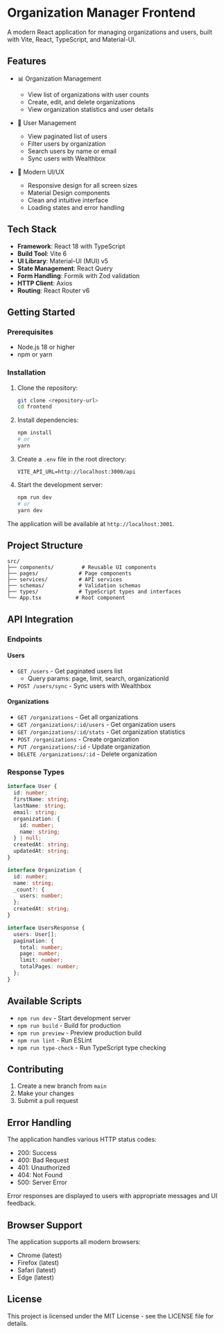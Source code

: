 # Organization Manager Frontend

A modern React application for managing organizations and users, built with Vite, React, TypeScript, and Material-UI.

## Features

- 📊 Organization Management

  - View list of organizations with user counts
  - Create, edit, and delete organizations
  - View organization statistics and user details

- 👥 User Management

  - View paginated list of users
  - Filter users by organization
  - Search users by name or email
  - Sync users with Wealthbox

- 🎨 Modern UI/UX
  - Responsive design for all screen sizes
  - Material Design components
  - Clean and intuitive interface
  - Loading states and error handling

## Tech Stack

- **Framework**: React 18 with TypeScript
- **Build Tool**: Vite 6
- **UI Library**: Material-UI (MUI) v5
- **State Management**: React Query
- **Form Handling**: Formik with Zod validation
- **HTTP Client**: Axios
- **Routing**: React Router v6

## Getting Started

### Prerequisites

- Node.js 18 or higher
- npm or yarn

### Installation

1. Clone the repository:

   ```bash
   git clone <repository-url>
   cd frontend
   ```

2. Install dependencies:

   ```bash
   npm install
   # or
   yarn
   ```

3. Create a `.env` file in the root directory:

   ```env
   VITE_API_URL=http://localhost:3000/api
   ```

4. Start the development server:
   ```bash
   npm run dev
   # or
   yarn dev
   ```

The application will be available at `http://localhost:3001`.

## Project Structure

```
src/
├── components/         # Reusable UI components
├── pages/             # Page components
├── services/          # API services
├── schemas/           # Validation schemas
├── types/             # TypeScript types and interfaces
└── App.tsx           # Root component
```

## API Integration

### Endpoints

#### Users

- `GET /users` - Get paginated users list
  - Query params: page, limit, search, organizationId
- `POST /users/sync` - Sync users with Wealthbox

#### Organizations

- `GET /organizations` - Get all organizations
- `GET /organizations/:id/users` - Get organization users
- `GET /organizations/:id/stats` - Get organization statistics
- `POST /organizations` - Create organization
- `PUT /organizations/:id` - Update organization
- `DELETE /organizations/:id` - Delete organization

### Response Types

```typescript
interface User {
  id: number;
  firstName: string;
  lastName: string;
  email: string;
  organization: {
    id: number;
    name: string;
  } | null;
  createdAt: string;
  updatedAt: string;
}

interface Organization {
  id: number;
  name: string;
  _count?: {
    users: number;
  };
  createdAt: string;
}

interface UsersResponse {
  users: User[];
  pagination: {
    total: number;
    page: number;
    limit: number;
    totalPages: number;
  };
}
```

## Available Scripts

- `npm run dev` - Start development server
- `npm run build` - Build for production
- `npm run preview` - Preview production build
- `npm run lint` - Run ESLint
- `npm run type-check` - Run TypeScript type checking

## Contributing

1. Create a new branch from `main`
2. Make your changes
3. Submit a pull request

## Error Handling

The application handles various HTTP status codes:

- 200: Success
- 400: Bad Request
- 401: Unauthorized
- 404: Not Found
- 500: Server Error

Error responses are displayed to users with appropriate messages and UI feedback.

## Browser Support

The application supports all modern browsers:

- Chrome (latest)
- Firefox (latest)
- Safari (latest)
- Edge (latest)

## License

This project is licensed under the MIT License - see the LICENSE file for details.
